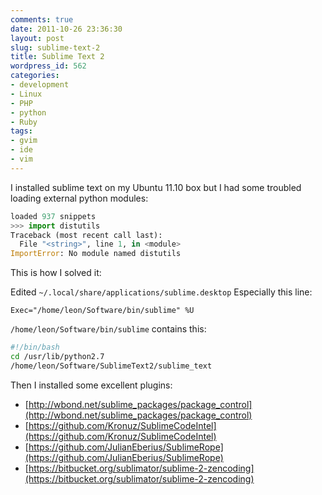 ```yaml
---
comments: true
date: 2011-10-26 23:36:30
layout: post
slug: sublime-text-2
title: Sublime Text 2
wordpress_id: 562
categories:
- development
- Linux
- PHP
- python
- Ruby
tags:
- gvim
- ide
- vim
---
```


I installed sublime text on my Ubuntu 11.10 box but I had some troubled loading external python modules:

```python
loaded 937 snippets
>>> import distutils
Traceback (most recent call last):
  File "<string>", line 1, in <module>
ImportError: No module named distutils
```

This is how I solved it:

Edited `~/.local/share/applications/sublime.desktop`
Especially this line:

```
Exec="/home/leon/Software/bin/sublime" %U
```

`/home/leon/Software/bin/sublime` contains this:

```bash
#!/bin/bash
cd /usr/lib/python2.7
/home/leon/Software/SublimeText2/sublime_text
```

Then I installed some excellent plugins:

  * [http://wbond.net/sublime_packages/package_control](http://wbond.net/sublime_packages/package_control)
  * [https://github.com/Kronuz/SublimeCodeIntel](https://github.com/Kronuz/SublimeCodeIntel)
  * [https://github.com/JulianEberius/SublimeRope](https://github.com/JulianEberius/SublimeRope)
  * [https://bitbucket.org/sublimator/sublime-2-zencoding](https://bitbucket.org/sublimator/sublime-2-zencoding)
